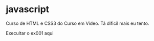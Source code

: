 # javascript
 Curso de HTML e CSS3 do Curso em Vídeo.
 Tá dificil mais eu tento.

<a hrref="https://evandromar17ns.github.io/html-css/exerc%C3%ADcios/exerc%C3%ADcios/ex001/index.html"> Execultar o ex001 aqui </a>








